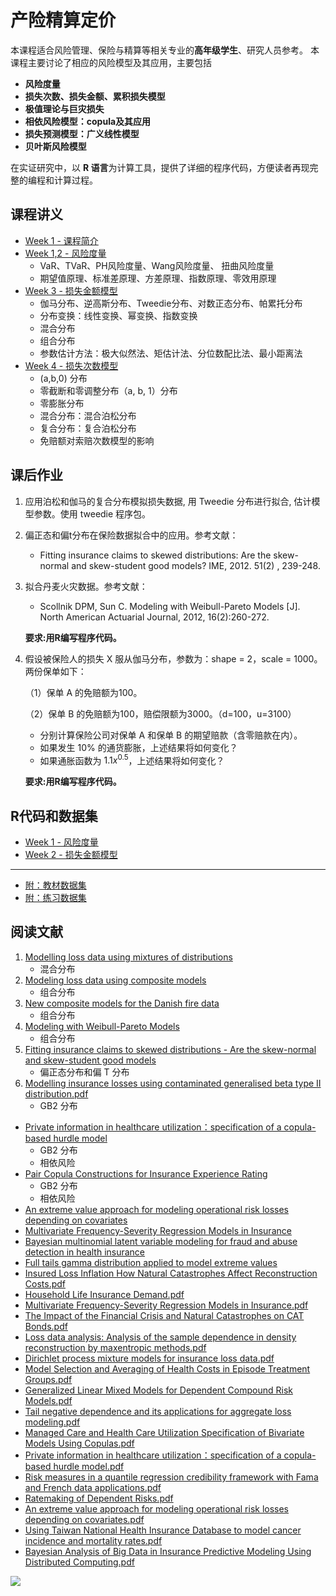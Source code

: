 # 产险精算定价

本课程适合风险管理、保险与精算等相关专业的**高年级学生**、研究人员参考。 本课程主要讨论了相应的风险模型及其应用，主要包括

- **风险度量**
- **损失次数、损失金额、累积损失模型**
- **极值理论与巨灾损失**
- **相依风险模型：copula及其应用**
- **损失预测模型：广义线性模型**
- **贝叶斯风险模型**


在实证研究中，以 **R 语言**为计算工具，提供了详细的程序代码，方便读者再现完整的编程和计算过程。


## 课程讲义
- [Week 1 - 课程简介](https://github.com/lizhengxiao/Non-life-Insurance-Ratemaking/blob/master/Lectures/01%20%E8%AF%BE%E7%A8%8B%E7%AE%80%E4%BB%8B.pptx)
- [Week 1,2 - 风险度量](https://github.com/lizhengxiao/Non-life-Insurance-Ratemaking/blob/master/Lectures/02%20%20%E9%A3%8E%E9%99%A9%E5%BA%A6%E9%87%8F.pptx)
	- VaR、TVaR、PH风险度量、Wang风险度量、 扭曲风险度量
	- 期望值原理、标准差原理、方差原理、指数原理、零效用原理
- [Week 3 - 损失金额模型](https://github.com/lizhengxiao/Non-life-Insurance-Ratemaking/blob/master/Lectures/03%20%20%E6%8D%9F%E5%A4%B1%E9%87%91%E9%A2%9D%E6%A8%A1%E5%9E%8B.pptx)
	- 伽马分布、逆高斯分布、Tweedie分布、对数正态分布、帕累托分布
	- 分布变换：线性变换、幂变换、指数变换
	- 混合分布
	- 组合分布
	- 参数估计方法：极大似然法、矩估计法、分位数配比法、最小距离法
- [Week 4 - 损失次数模型](https://github.com/lizhengxiao/Non-life-Insurance-Ratemaking/blob/master/Lectures/04%20%20%E6%8D%9F%E5%A4%B1%E6%AC%A1%E6%95%B0%E6%A8%A1%E5%9E%8B.pptx)
	- (a,b,0) 分布
	- 零截断和零调整分布（a, b, 1）分布
    - 零膨胀分布
    - 混合分布：混合泊松分布
    - 复合分布：复合泊松分布
    - 免赔额对索赔次数模型的影响


## 课后作业
1. 应用泊松和伽马的复合分布模拟损失数据, 用 Tweedie 分布进行拟合, 估计模型参数。使用 tweedie 程序包。
2. 偏正态和偏t分布在保险数据拟合中的应用。参考文献：
     - Fitting insurance claims to skewed distributions: Are the skew-normal and skew-student good models? IME,  2012. 51(2) , 239-248.
3. 拟合丹麦火灾数据。参考文献：
     - Scollnik DPM,  Sun C. Modeling with Weibull-Pareto Models [J]. North American Actuarial Journal,   2012,  16(2):260-272.

    **要求:用R编写程序代码。**

4. 假设被保险人的损失 X 服从伽马分布，参数为：shape = 2，scale = 1000。两份保单如下：

	（1）保单 A 的免赔额为100。

	（2）保单 B 的免赔额为100，赔偿限额为3000。（d=100，u=3100）
	- 分别计算保险公司对保单 A 和保单 B 的期望赔款（含零赔款在内）。
	- 如果发生 10% 的通货膨胀，上述结果将如何变化？
	- 如果通胀函数为 $1.1x^0.5$，上述结果将如何变化？
	
    **要求:用R编写程序代码。**


## R代码和数据集
-  [Week 1 - 风险度量](https://github.com/lizhengxiao/Non-life-Insurance-Ratemaking/blob/master/Codes/1.%20%E9%A3%8E%E9%99%A9%E5%BA%A6%E9%87%8F.r)
-  [Week 2 - 损失金额模型](https://github.com/lizhengxiao/Non-life-Insurance-Ratemaking/blob/master/Codes/2.%20%E6%8D%9F%E5%A4%B1%E9%87%91%E9%A2%9D%E6%A8%A1%E5%9E%8B.r)

---
- [附：教材数据集](https://github.com/lizhengxiao/Non-life-Insurance-Ratemaking/tree/master/%E3%80%8A%E9%A3%8E%E9%99%A9%E6%A8%A1%E5%9E%8B%E3%80%8B%E6%95%99%E6%9D%90%E6%95%B0%E6%8D%AE%E9%9B%86)
- [附：练习数据集](https://github.com/lizhengxiao/Non-life-Insurance-Ratemaking/tree/master/%E3%80%8A%E9%A3%8E%E9%99%A9%E6%A8%A1%E5%9E%8B%E3%80%8B%E7%BB%83%E4%B9%A0%E6%95%B0%E6%8D%AE%E9%9B%86)

## 阅读文献
1. [Modelling loss data using mixtures of distributions](https://github.com/lizhengxiao/Non-life-Insurance-Ratemaking/blob/master/%E9%98%85%E8%AF%BB%E6%9D%90%E6%96%99/Tatjana(2016)%20-%20Modeling%20loss%20data%20using%20mixtures%20of%20distributions.pdf)
	- 混合分布
2. [Modeling loss data using composite models](https://github.com/lizhengxiao/Non-life-Insurance-Ratemaking/blob/master/%E9%98%85%E8%AF%BB%E6%9D%90%E6%96%99/Bakar(2015)%20-%20Modeling%20loss%20data%20using%20composite%20models.pdf)
	- 组合分布
3. [New composite models for the Danish fire data](https://github.com/lizhengxiao/Non-life-Insurance-Ratemaking/blob/master/%E9%98%85%E8%AF%BB%E6%9D%90%E6%96%99/Nadarajah(2014)%20-%20New%20composite%20models%20for%20the%20Danish%20fire%20data.pdf)
	- 组合分布
4. [Modeling with Weibull-Pareto Models](https://github.com/lizhengxiao/Non-life-Insurance-Ratemaking/blob/master/%E9%98%85%E8%AF%BB%E6%9D%90%E6%96%99/Scollnik(2012)%20-%20Modeling%20with%20Weibull-Pareto%20Models.pdf)
	- 组合分布
5. [Fitting insurance claims to skewed distributions - Are the skew-normal and skew-student good models](https://github.com/lizhengxiao/Non-life-Insurance-Ratemaking/blob/master/%E9%98%85%E8%AF%BB%E6%9D%90%E6%96%99/Eling(2012)%20-%20Fitting%20insurance%20claims%20to%20skewed%20distributions%20-%20Are%20the%20skew-normal%20and%20skew-student%20good%20models%EF%BC%9F.pdf)
	- 偏正态分布和偏 T 分布
6. [Modelling insurance losses using contaminated generalised beta type II distribution.pdf	](https://github.com/lizhengxiao/Non-life-Insurance-Ratemaking/blob/master/%E9%98%85%E8%AF%BB%E6%9D%90%E6%96%99/Chan(2018)%20-%20Modelling%20insurance%20losses%20using%20contaminated%20generalised%20beta%20type%20II%20distribution.pdf)
	- GB2 分布
- [Private information in healthcare utilization：specification of a copula-based hurdle model](https://github.com/lizhengxiao/Non-life-Insurance-Ratemaking/blob/master/%E9%98%85%E8%AF%BB%E6%9D%90%E6%96%99/Peng(2015)%20-%20Private%20information%20in%20healthcare%20utilization%EF%BC%9Aspecification%20of%20a%20copula-based%20hurdle%20model.pdf)
	- GB2 分布
	- 相依风险
- [Pair Copula Constructions for Insurance Experience Rating](https://github.com/lizhengxiao/Non-life-Insurance-Ratemaking/blob/master/%E9%98%85%E8%AF%BB%E6%9D%90%E6%96%99/Peng(2017)%20-%20Pair%20Copula%20Constructions%20for%20Insurance%20Experience%20Rating.pdf)
	- GB2 分布
	- 相依风险
- [An extreme value approach for modeling operational risk losses depending on covariates](https://github.com/lizhengxiao/Non-life-Insurance-Ratemaking/blob/master/%E9%98%85%E8%AF%BB%E6%9D%90%E6%96%99/An%20extreme%20value%20approach%20for%20modeling%20operational%20risk%20losses%20depending%20on%20covariates.pdf)
- [Multivariate Frequency-Severity Regression Models in Insurance](https://github.com/lizhengxiao/Non-life-Insurance-Ratemaking/blob/master/%E9%98%85%E8%AF%BB%E6%9D%90%E6%96%99/Frees(2016)%20-%20Multivariate%20Frequency-Severity%20Regression%20Models%20in%20Insurance.pdf)
- [Bayesian multinomial latent variable modeling for fraud and abuse detection in health insurance](https://github.com/lizhengxiao/Non-life-Insurance-Ratemaking/blob/master/%E9%98%85%E8%AF%BB%E6%9D%90%E6%96%99/Bayerstadler(2016)%20-%20Bayesian%20multinomial%20latent%20variable%20modeling%20for%20fraud%20and%20abuse%20detection%20in%20health%20insurance.pdf)
- [Full tails gamma distribution applied to model extreme values](https://github.com/lizhengxiao/Non-life-Insurance-Ratemaking/blob/master/%E9%98%85%E8%AF%BB%E6%9D%90%E6%96%99/Castillo(2017)%20-%20Full%20tails%20gamma%20distribution%20applied%20to%20model%20extreme%20values.pdf)
- [Insured Loss Inflation How Natural Catastrophes Affect Reconstruction Costs.pdf](https://github.com/lizhengxiao/Non-life-Insurance-Ratemaking/blob/master/%E9%98%85%E8%AF%BB%E6%9D%90%E6%96%99/Deohrmann(2017)%20-%20Insured%20Loss%20Inflation%20How%20Natural%20Catastrophes%20Affect%20Reconstruction%20Costs.pdf)
- [Household Life Insurance Demand.pdf](https://github.com/lizhengxiao/Non-life-Insurance-Ratemaking/blob/master/%E9%98%85%E8%AF%BB%E6%9D%90%E6%96%99/Frees(2012)%20-%20Household%20Life%20Insurance%20Demand.pdf)
- [Multivariate Frequency-Severity Regression Models in Insurance.pdf](https://github.com/lizhengxiao/Non-life-Insurance-Ratemaking/blob/master/%E9%98%85%E8%AF%BB%E6%9D%90%E6%96%99/Frees(2016)%20-%20Multivariate%20Frequency-Severity%20Regression%20Models%20in%20Insurance.pdf)
- [The Impact of the Financial Crisis and Natural Catastrophes on CAT Bonds.pdf](https://github.com/lizhengxiao/Non-life-Insurance-Ratemaking/blob/master/%E9%98%85%E8%AF%BB%E6%9D%90%E6%96%99/Gaurtler(2016)%20-%20The%20Impact%20of%20the%20Financial%20Crisis%20and%20Natural%20Catastrophes%20on%20CAT%20Bonds.pdf)
- [Loss data analysis: Analysis of the sample dependence in density reconstruction by maxentropic methods.pdf](https://github.com/lizhengxiao/Non-life-Insurance-Ratemaking/blob/master/%E9%98%85%E8%AF%BB%E6%9D%90%E6%96%99/Goncalves%20(2016)%20-%20Loss%20data%20analysis%20-%20Analysis%20of%20the%20sample%20dependence%20in%20density%20reconstruction%20by%20maxentropic%20methods.pdf)
- [Dirichlet process mixture models for insurance loss data.pdf](https://github.com/lizhengxiao/Non-life-Insurance-Ratemaking/blob/master/%E9%98%85%E8%AF%BB%E6%9D%90%E6%96%99/Hong(2017)%20-%20Dirichlet%20process%20mixture%20models%20for%20insurance%20loss%20data.pdf)
- [Model Selection and Averaging of Health Costs in Episode Treatment Groups.pdf](https://github.com/lizhengxiao/Non-life-Insurance-Ratemaking/blob/master/%E9%98%85%E8%AF%BB%E6%9D%90%E6%96%99/Huang%20et%20al.(2016)%20-%20Model%20Selection%20and%20Averaging%20of%20Health%20Costs%20in%20Episode%20Treatment%20Groups.pdf)
- [Generalized Linear Mixed Models for Dependent Compound Risk Models.pdf](https://github.com/lizhengxiao/Non-life-Insurance-Ratemaking/blob/master/%E9%98%85%E8%AF%BB%E6%9D%90%E6%96%99/Jeong%20et%20al.(2017)%20-%20Generalized%20Linear%20Mixed%20Models%20for%20Dependent%20Compound%20Risk%20Models.pdf)
- [Tail negative dependence and its applications for aggregate loss modeling.pdf](https://github.com/lizhengxiao/Non-life-Insurance-Ratemaking/blob/master/%E9%98%85%E8%AF%BB%E6%9D%90%E6%96%99/Lei%20Hua(2015)%20-%20Tail%20negative%20dependence%20and%20its%20applications%20for%20aggregate%20loss%20modeling.pdf)
- [Managed Care and Health Care Utilization Specification of Bivariate Models Using Copulas.pdf](https://github.com/lizhengxiao/Non-life-Insurance-Ratemaking/blob/master/%E9%98%85%E8%AF%BB%E6%9D%90%E6%96%99/Peng(2013)%20-%20Managed%20Care%20and%20Health%20Care%20Utilization%20Specification%20of%20Bivariate%20Models%20Using%20Copulas.pdf)
- [Private information in healthcare utilization：specification of a copula-based hurdle model.pdf](https://github.com/lizhengxiao/Non-life-Insurance-Ratemaking/blob/master/%E9%98%85%E8%AF%BB%E6%9D%90%E6%96%99/Peng(2015)%20-%20Private%20information%20in%20healthcare%20utilization%EF%BC%9Aspecification%20of%20a%20copula-based%20hurdle%20model.pdf)
- [Risk measures in a quantile regression credibility framework with Fama and French data applications.pdf](https://github.com/lizhengxiao/Non-life-Insurance-Ratemaking/blob/master/%E9%98%85%E8%AF%BB%E6%9D%90%E6%96%99/Pitselis(2016)%20-%20Risk%20measures%20in%20a%20quantile%20regression%20credibility%20framework%20with%20Fama%20and%20French%20data%20applications.pdf)
- [Ratemaking of Dependent Risks.pdf](https://github.com/lizhengxiao/Non-life-Insurance-Ratemaking/blob/master/%E9%98%85%E8%AF%BB%E6%9D%90%E6%96%99/Silva(2017)%20-%20Ratemaking%20of%20Dependent%20Risks.pdf)
- [An extreme value approach for modeling operational risk losses depending on covariates.pdf](https://github.com/lizhengxiao/Non-life-Insurance-Ratemaking/blob/master/%E9%98%85%E8%AF%BB%E6%9D%90%E6%96%99/Valerie(2016)%20-%20An%20extreme%20value%20approach%20for%20modeling%20operational%20risk%20losses%20depending%20on%20covariates.pdf)
- [Using Taiwan National Health Insurance Database to model cancer incidence and mortality rates.pdf](https://github.com/lizhengxiao/Non-life-Insurance-Ratemaking/blob/master/%E9%98%85%E8%AF%BB%E6%9D%90%E6%96%99/Yue(2018)%20-%20Using%20Taiwan%20National%20Health%20Insurance%20Database%20to%20model%20cancer%20incidence%20and%20mortality%20rates.pdf)
- [Bayesian Analysis of Big Data in Insurance Predictive Modeling Using Distributed Computing.pdf](https://github.com/lizhengxiao/Non-life-Insurance-Ratemaking/blob/master/%E9%98%85%E8%AF%BB%E6%9D%90%E6%96%99/Zhang(2017)%20-%20Bayesian%20Analysis%20of%20Big%20Data%20in%20Insurance%20Predictive%20Modeling%20Using%20Distributed%20Computing.pdf)


 ![](风险模型.jpg)
